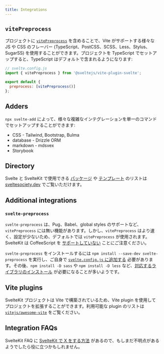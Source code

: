 ```yaml
---
title: Integrations
---
```


## `vitePreprocess`

プロジェクトに [`vitePreprocess`](https://github.com/sveltejs/vite-plugin-svelte/blob/main/docs/preprocess.md) を含めることで、Vite がサポートする様々な JS や CSS のフレーバー (TypeScript、PostCSS、SCSS、Less、Stylus、SugarSS) を使用することができます。プロジェクトを TypeScript でセットアップすると、TypeScript はデフォルトで含まれるようになります:

```js
// svelte.config.js
import { vitePreprocess } from '@sveltejs/vite-plugin-svelte';

export default {
  preprocess: [vitePreprocess()]
};
```

## Adders

`npx svelte-add` によって、様々な複雑なインテグレーションを単一のコマンドでセットアップすることができます:
- CSS - Tailwind, Bootstrap, Bulma
- database - Drizzle ORM
- markdown - mdsvex
- Storybook

## Directory

Svelte と SvelteKit で使用できる [パッケージ](https://sveltesociety.dev/packages) や [テンプレート](https://sveltesociety.dev/templates) のリストは [sveltesociety.dev](https://sveltesociety.dev/) でご覧いただけます。

## Additional integrations

### `svelte-preprocess`

`svelte-preprocess` は、Pug、Babel、global styles のサポートなど、`vitePreprocess` には無い機能があります。しかし、`vitePreprocess` はより速く、設定が少ないため、デフォルトでは `vitePreprocess` が使用されます。SvelteKit は CoffeeScript を [サポートしていない](https://github.com/sveltejs/kit/issues/2920#issuecomment-996469815) ことにご注意ください。

`svelte-preprocess` をインストールするには `npm install --save-dev svelte-preprocess` を実行し、ご自身で [`svelte.config.js` に追加する](https://github.com/sveltejs/svelte-preprocess/blob/main/docs/usage.md#with-svelte-config) 必要があります。その後、`npm install -D sass` や `npm install -D less` など、[対応するライブラリのインストール](https://github.com/sveltejs/svelte-preprocess/blob/main/docs/getting-started.md) が必要になることが多いようです。

## Vite plugins

SvelteKit プロジェクトは Vite で構築されているため、Vite plugin を使用してプロジェクトを拡張することができます。利用可能な plugin のリストは [`vitejs/awesome-vite`](https://github.com/vitejs/awesome-vite?tab=readme-ov-file#plugins) をご覧ください。

## Integration FAQs

SvelteKit FAQ に [SvelteKit で X をする方法](./faq#how-do-i-use-x-with-sveltekit) があるので、もしまだ不明点があるようでしたら役に立つかもしれません。
